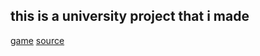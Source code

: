 ## this is a university project that i made
[game](game.html)
[source](https://github.com/SirPaws/NoobToMasterWorkshopRUC)
